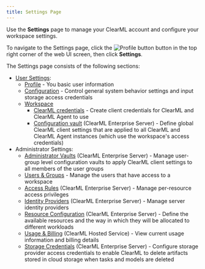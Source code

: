 ```yaml
---
title: Settings Page
---
```


Use the **Settings** page to manage your ClearML account and configure your workspace settings.

To navigate to the Settings page, click the <img src="/docs/latest/icons/ico-me.svg" alt="Profile button" className="icon size-lg space-sm" /> 
button in the top right corner of the web UI screen, then click **Settings**. 

The Settings page consists of the following sections:
* [User Settings](webapp_settings_profile.md):
  * [Profile](webapp_settings_profile.md#profile) - You basic user information
  * [Configuration](webapp_settings_profile.md#configuration) - Control general system behavior settings and input storage access credentials
  * [Workspace](webapp_settings_profile.md#workspace)  
      * [ClearML credentials](webapp_settings_profile.md#clearml-credentials) - Create client credentials for ClearML and ClearML Agent to use 
      * [Configuration vault](webapp_settings_profile.md#configuration-vault) (ClearML Enterprise Server) - Define global ClearML client settings
        that are applied to all ClearML and ClearML Agent instances (which use the workspace's access 
        credentials)
* Administrator Settings:
  * [Administrator Vaults](webapp_settings_admin_vaults.md) (ClearML Enterprise Server) - Manage user-group level configuration 
    vaults to apply ClearML client settings to all members of the user groups
  * [Users & Groups](webapp_settings_users.md) - Manage the users that have access to a workspace
  * [Access Rules](webapp_settings_access_rules.md) (ClearML Enterprise Server) - Manage per-resource access privileges 
  * [Identity Providers](webapp_settings_id_providers.md) (ClearML Enterprise Server) - Manage server identity providers
  * [Resource Configuration](webapp_settings_resource_configs.md) (ClearML Enterprise Server) - Define the available resources and the way in which they 
  will be allocated to different workloads 
  * [Usage & Billing](webapp_settings_usage_billing.md) (ClearML Hosted Service) - View current usage information and billing details
  * [Storage Credentials](webapp_settings_storage_credentials.md) (ClearML Enterprise Server) - Configure storage provider access credentials to 
  enable ClearML to delete artifacts stored in cloud storage when tasks and models are deleted